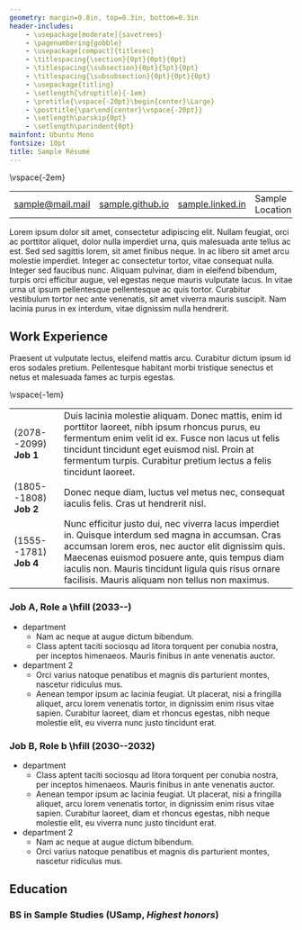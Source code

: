 ```yaml
---
geometry: margin=0.8in, top=0.3in, bottom=0.3in
header-includes: 
    - \usepackage[moderate]{savetrees}
    - \pagenumbering{gobble}
    - \usepackage[compact]{titlesec}
    - \titlespacing{\section}{0pt}{0pt}{0pt}
    - \titlespacing{\subsection}{0pt}{5pt}{0pt}
    - \titlespacing{\subsubsection}{0pt}{0pt}{0pt}
    - \usepackage{titling}
    - \setlength{\droptitle}{-1em}
    - \pretitle{\vspace{-20pt}\begin{center}\Large}
    - \posttitle{\par\end{center}\vspace{-20pt}}
    - \setlength\parskip{0pt}
    - \setlength\parindent{0pt}
mainfont: Ubuntu Mono 
fontsize: 10pt
title: Sample Résumé
---
```


<!-- 
To modify margins, change the geometry setting, change the reference.docx, 
and change the style.css file. A similar procedure can change the font and
font size.

The header-includes option is meant to:
- remove page numbers
- remove table borders
- left-align tables
- remove whitespace from maketitle
-->

\vspace{-2em}

| | | | |
|-----------------|-----------------|-----------------|-----------------|
| [sample@mail.mail](mailto:sample@mail.mail) | [sample.github.io](https://sample.github.io) | [sample.linked.in](https://sample.linked.in) | Sample Location |

 Lorem ipsum dolor sit amet, consectetur adipiscing elit. Nullam feugiat, orci ac porttitor aliquet, dolor nulla imperdiet urna, quis malesuada ante tellus ac est. Sed sed sagittis lorem, sit amet finibus neque. In ac libero sit amet arcu molestie imperdiet. Integer ac consectetur tortor, vitae consequat nulla. Integer sed faucibus nunc. Aliquam pulvinar, diam in eleifend bibendum, turpis orci efficitur augue, vel egestas neque mauris vulputate lacus. In vitae urna ut ipsum pellentesque pellentesque ac quis tortor. Curabitur vestibulum tortor nec ante venenatis, sit amet viverra mauris suscipit. Nam lacinia purus in ex interdum, vitae dignissim nulla hendrerit.

## Work Experience

Praesent ut vulputate lectus, eleifend mattis arcu. Curabitur dictum ipsum id eros sodales pretium. Pellentesque habitant morbi tristique senectus et netus et malesuada fames ac turpis egestas. 

<!-- Simulate a no-header table by removing excess vertical space -->
\vspace{-1em}

| | |
|----------|--------------------------------------------------------------------------------|
| (2078--2099) **Job 1** | Duis lacinia molestie aliquam. Donec mattis, enim id porttitor laoreet, nibh ipsum rhoncus purus, eu fermentum enim velit id ex. Fusce non lacus ut felis tincidunt tincidunt eget euismod nisl. Proin at fermentum turpis. Curabitur pretium lectus a felis tincidunt laoreet.
| (1805--1808) **Job 2** | Donec neque diam, luctus vel metus nec, consequat iaculis felis. Cras ut hendrerit nisl.
| (1555--1781) **Job 4** | Nunc efficitur justo dui, nec viverra lacus imperdiet in. Quisque interdum sed magna in accumsan. Cras accumsan lorem eros, nec auctor elit dignissim quis. Maecenas euismod posuere ante, quis tempus diam iaculis non. Mauris tincidunt ligula quis risus ornare facilisis. Mauris aliquam non tellus non maximus. 

### Job A, Role a \hfill (2033--)

- department
    - Nam ac neque at augue dictum bibendum.
    - Class aptent taciti sociosqu ad litora torquent per conubia nostra, per inceptos himenaeos. Mauris finibus in ante venenatis auctor. 
- department 2
    - Orci varius natoque penatibus et magnis dis parturient montes, nascetur ridiculus mus.
    - Aenean tempor ipsum ac lacinia feugiat. Ut placerat, nisi a fringilla aliquet, arcu lorem venenatis tortor, in dignissim enim risus vitae sapien. Curabitur laoreet, diam et rhoncus egestas, nibh neque molestie elit, eu viverra nunc justo tincidunt erat. 

### Job B, Role b \hfill (2030--2032)

- department
    - Class aptent taciti sociosqu ad litora torquent per conubia nostra, per inceptos himenaeos. Mauris finibus in ante venenatis auctor. 
    - Aenean tempor ipsum ac lacinia feugiat. Ut placerat, nisi a fringilla aliquet, arcu lorem venenatis tortor, in dignissim enim risus vitae sapien. Curabitur laoreet, diam et rhoncus egestas, nibh neque molestie elit, eu viverra nunc justo tincidunt erat. 
- department 2
    - Nam ac neque at augue dictum bibendum.
    - Orci varius natoque penatibus et magnis dis parturient montes, nascetur ridiculus mus.

## Education
### BS in Sample Studies (USamp, *Highest honors*)

